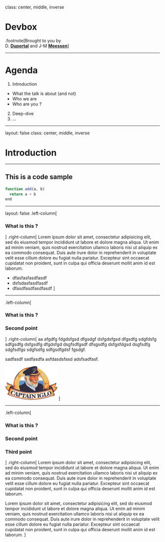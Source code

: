 class: center, middle, inverse

# Devbox
.footnote[Brought to you by <br>D. <b><u>Duportal</u></b> and J-M <b><u>Meessen</u></b>]

---

# Agenda

1. Introduction

  - What the talk is about (and not)
  - Who we are 
  - Who are you ?

2. Deep-dive
3. ...

---
layout: false
class: center, middle, inverse

# Introduction

---
## This is a code sample

```javascript
function add(a, b)
  return a + b
end
```

---
layout: false
.left-column[
  ### What is this ?
]
.right-column[
  Lorem ipsum dolor sit amet, consectetur adipisicing elit, sed do eiusmod
  tempor incididunt ut labore et dolore magna aliqua. Ut enim ad minim veniam,
  quis nostrud exercitation ullamco laboris nisi ut aliquip ex ea commodo
  consequat. Duis aute irure dolor in reprehenderit in voluptate velit esse
  cillum dolore eu fugiat nulla pariatur. Excepteur sint occaecat cupidatat non
  proident, sunt in culpa qui officia deserunt mollit anim id est laborum.

  - dfasfasfasdfasdf
  - dsfsdasfasdfasdf
  - dfasdfasdfasdfasdf
]

---
.left-column[
  ### What is this ?
  ### Second point
]
.right-column[
  aa afgdfg fdgdsfgsd dfgsdgf dsfgdsfgsd dfgsdfg sdgfdsfg sdfgsdfg dsfgsdfg dfgdsfgd dsgfsdfgsdf dfsgsdfg dsfgsfdgsd dsgfsdfg sdgfsdfgs sdgfsdfg sdfgsdfgdsf fgsdgf.

  sadfasdf sadfasdfa asfdasdsfasd adsfsadfasf.

  ![Cpt Igloo](pictures/Ancien_logo_Captain_Iglo.gif)
]

---
.left-column[
  ### What is this ?
  ### Second point
  ### Third point
]
.right-column[
  Lorem ipsum dolor sit amet, consectetur adipisicing elit, sed do eiusmod
  tempor incididunt ut labore et dolore magna aliqua. Ut enim ad minim veniam,
  quis nostrud exercitation ullamco laboris nisi ut aliquip ex ea commodo
  consequat. Duis aute irure dolor in reprehenderit in voluptate velit esse
  cillum dolore eu fugiat nulla pariatur. Excepteur sint occaecat cupidatat non
  proident, sunt in culpa qui officia deserunt mollit anim id est laborum.

  Lorem ipsum dolor sit amet, consectetur adipisicing elit, sed do eiusmod
  tempor incididunt ut labore et dolore magna aliqua. Ut enim ad minim veniam,
  quis nostrud exercitation ullamco laboris nisi ut aliquip ex ea commodo
  consequat. Duis aute irure dolor in reprehenderit in voluptate velit esse
  cillum dolore eu fugiat nulla pariatur. Excepteur sint occaecat cupidatat non
  proident, sunt in culpa qui officia deserunt mollit anim id est laborum.
]